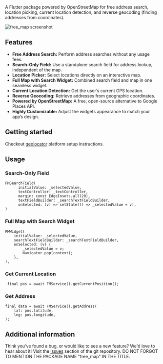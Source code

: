 A Flutter package powered by OpenStreetMap for free address search, location picking, current location detection, and reverse geocoding (finding addresses from coordinates).

![free_map screenshot](https://github.com/Hitesh822/flutter_packages/blob/main/assets/images/free_map_1.png?raw=true)

## Features

- **Free Address Search:** Perform address searches without any usage fees.
- **Search-Only Field:** Use a standalone search field for address lookup, independent of the map.
- **Location Picker:** Select locations directly on an interactive map.
- **Full Map with Search Widget:** Combined search field and map in one seamless widget.
- **Current Location Detection:** Get the user’s current GPS location.
- **Reverse Geocoding:** Retrieve addresses from geographic coordinates.
- **Powered by OpenStreetMap:** A free, open-source alternative to Google Places API.
- **Highly Customizable:** Adjust the widgets appearance to match your app’s design.

## Getting started

Checkout [geolocator](https://pub.dev/packages/geolocator#usage) platform setup instructions.

## Usage

### Search-Only Field

```
FMSearchField(
      initialValue: _selectedValue,
      textController: _textController,
      margin: const EdgeInsets.all(20),
      textFieldBuilder: _searchTextFieldBuilder,
      onSelected: (v) => setState(() => _selectedValue = v),
)
```

### Full Map with Search Widget

```
FMWidget(
    initialValue: _selectedValue,
    searchTextFieldBuilder: _searchTextFieldBuilder,
    onSelected: (v) {
        _selectedValue = v;
        Navigator.pop(context);
    },
),
```

### Get Current Location

```
 final pos = await FMService().getCurrentPosition();
```

### Get Address

```
final data = await FMService().getAddress(
    lat: pos.latitude,
    lng: pos.longitude,
);
```

## Additional information

Think you've found a bug, or would like to see a new feature? We'd love to hear about it! Visit the [Issues](https://github.com/Hitesh822/flutter_packages/issues) section of the git repository. DO NOT FORGOT TO MENTION THE PACKAGE NAME "free_map" IN THE TITLE.
